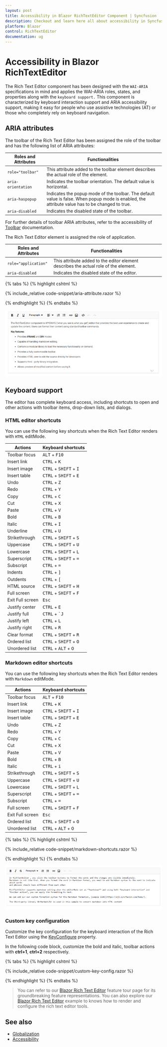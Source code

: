 ```yaml
---
layout: post
title: Accessibility in Blazor RichTextEditor Component | Syncfusion
description: Checkout and learn here all about accessibility in Syncfusion Blazor RichTextEditor component and more.
platform: Blazor
control: RichTextEditor
documentation: ug
---
```


# Accessibility in Blazor RichTextEditor

The Rich Text Editor component has been designed with the `WAI-ARIA` specifications in mind and applies the WAI-ARIA roles, states, and properties along with the `keyboard support.` This component is characterized by keyboard interaction support and ARIA accessibility support, making it easy for people who use assistive technologies (AT) or those who completely rely on keyboard navigation.

## ARIA attributes

The toolbar of the Rich Text Editor has been assigned the role of the toolbar and has the following list of ARIA attributes:

| **Roles and Attributes** | **Functionalities** |
| --- | --- |
| `role="toolbar"` | This attribute added to the toolbar element describes the actual role of the element. |
| `aria-orientation` | Indicates the toolbar orientation. The default value is horizontal. |
| `aria-haspopup` | Indicates the popup mode of the toolbar. The default value is false. When popup mode is enabled, the attribute value has to be changed to true. |
| `aria-disabled` | Indicates the disabled state of the toolbar. |

For further details of toolbar ARIA attributes, refer to the accessibility of [Toolbar](../toolbar/accessibility) documentation.

The Rich Text Editor element is assigned the role of application.

| **Roles and Attributes** | **Functionalities** |
| --- | --- |
| `role="application"` | This attribute added to the editor element describes the actual role of the element. |
| `aria-disabled` | Indicates the disabled state of the editor. |

{% tabs %}
{% highlight cshtml %}

{% include_relative code-snippet/aria-attribute.razor %}

{% endhighlight %}
{% endtabs %}

![Blazor RichTextEditor with accessibility](./images/blazor-richtexteditor-accessibility.png)

## Keyboard support

The editor has complete keyboard access, including shortcuts to open and other actions with toolbar items, drop-down lists, and dialogs. 

### HTML editor shortcuts

You can use the following key shortcuts when the Rich Text Editor renders with `HTML` editMode.

| Actions | Keyboard shortcuts |
|----------------|---------|
| Toolbar focus | <kbd>ALT</kbd> + <kbd>F10</kbd> |
| Insert link | <kbd>CTRL</kbd> + <kbd>K</kbd> |
| Insert image | <kbd>CTRL</kbd> + <kbd>SHIFT</kbd> + <kbd>I</kbd> |
| Insert table | <kbd>CTRL</kbd> + <kbd>SHIFT</kbd> + <kbd>E</kbd> |
| Undo | <kbd>CTRL</kbd> + <kbd>Z</kbd> |
| Redo | <kbd>CTRL</kbd> + <kbd>Y</kbd> |
| Copy | <kbd>CTRL</kbd> + <kbd>C</kbd> |
| Cut | <kbd>CTRL</kbd> + <kbd>X</kbd> |
| Paste| <kbd>CTRL</kbd> + <kbd>V</kbd> |
| Bold| <kbd>CTRL</kbd> + <kbd>B</kbd> |
| Italic| <kbd>CTRL</kbd> + <kbd>I</kbd> |
| Underline| <kbd>CTRL</kbd> + <kbd>U</kbd> |
| Strikethrough| <kbd>CTRL</kbd> + <kbd>SHIFT</kbd> + <kbd>S</kbd> |
| Uppercase| <kbd>CTRL</kbd> + <kbd>SHIFT</kbd> + <kbd>U</kbd> |
| Lowercase| <kbd>CTRL</kbd> + <kbd>SHIFT</kbd> + <kbd>L</kbd> |
| Superscript| <kbd>CTRL</kbd> + <kbd>SHIFT</kbd> + <kbd>=</kbd> |
| Subscript| <kbd>CTRL</kbd> + <kbd>=</kbd> |
| Indents| <kbd>CTRL</kbd> + <kbd>]</kbd> |
| Outdents| <kbd>CTRL</kbd> + <kbd>[</kbd> |
| HTML source | <kbd>CTRL</kbd> + <kbd>SHIFT</kbd> + <kbd>H</kbd> |
| Full screen| <kbd>CTRL</kbd> + <kbd>SHIFT</kbd> + <kbd>F</kbd> |
| Exit Full screen| <kbd>Esc</kbd> |
| Justify center| <kbd>CTRL</kbd> + <kbd>E</kbd> |
| Justify full | <kbd>CTRL</kbd> + <kbd>`J</kbd> |
| Justify left | <kbd>CTRL</kbd> + <kbd>L</kbd> |
| Justify right | <kbd>CTRL</kbd> + <kbd>R</kbd> |
| Clear format | <kbd>CTRL</kbd> + <kbd>SHIFT</kbd> + <kbd>R</kbd> |
| Ordered list | <kbd>CTRL</kbd> + <kbd>SHIFT</kbd> + <kbd>O</kbd> |
| Unordered list | <kbd>CTRL</kbd> + <kbd>ALT</kbd> + <kbd>O</kbd> |

### Markdown editor shortcuts

You can use the following key shortcuts when the Rich Text Editor renders with `Markdown` editMode.

| Actions | Keyboard shortcuts |
|----------------|---------|
| Toolbar focus| <kbd>ALT</kbd> + <kbd>F10</kbd> |
| Insert link| <kbd>CTRL</kbd> + <kbd>K</kbd> |
| Insert image| <kbd>CTRL</kbd> + <kbd>SHIFT</kbd> + <kbd>I</kbd> |
| Insert table| <kbd>CTRL</kbd> + <kbd>SHIFT</kbd> + <kbd>E</kbd> |
| Undo| <kbd>CTRL</kbd> + <kbd>Z</kbd> |
| Redo| <kbd>CTRL</kbd> + <kbd>Y</kbd> |
| Copy| <kbd>CTRL</kbd> + <kbd>C</kbd> |
| Cut| <kbd>CTRL</kbd> + <kbd>X</kbd> |
| Paste| <kbd>CTRL</kbd> + <kbd>V</kbd> |
| Bold| <kbd>CTRL</kbd> + <kbd>B</kbd> |
| Italic| <kbd>CTRL</kbd> + <kbd>i</kbd> |
| Strikethrough| <kbd>CTRL</kbd> + <kbd>SHIFT</kbd> + <kbd>S</kbd> |
| Uppercase| <kbd>CTRL</kbd> + <kbd>SHIFT</kbd> + <kbd>U</kbd> |
| Lowercase| <kbd>CTRL</kbd> + <kbd>SHIFT</kbd> + <kbd>L</kbd> |
| Superscript| <kbd>CTRL</kbd> + <kbd>SHIFT</kbd> + <kbd>=</kbd> |
| Subscript| <kbd>CTRL</kbd> + <kbd>=</kbd> |
| Full screen| <kbd>CTRL</kbd> + <kbd>SHIFT</kbd> + <kbd>F</kbd> |
| Exit Full screen| <kbd>Esc</kbd> |
| Ordered list| <kbd>CTRL</kbd> + <kbd>SHIFT</kbd> + <kbd>O</kbd> |
| Unordered list| <kbd>CTRL</kbd> + <kbd>ALT</kbd> + <kbd>O</kbd> |

{% tabs %}
{% highlight cshtml %}

{% include_relative code-snippet/markdown-shortcuts.razor %}

{% endhighlight %}
{% endtabs %}

![Blazor RichTextEditor with key configuration](./images/blazor-richtexteditor-key-configuration.png)

### Custom key configuration

Customize the key configuration for the keyboard interaction of the Rich Text Editor using the [KeyConfigure](https://help.syncfusion.com/cr/blazor/Syncfusion.Blazor.RichTextEditor.SfRichTextEditor.html#Syncfusion_Blazor_RichTextEditor_SfRichTextEditor_KeyConfigure) property.

In the following code block, customize the bold and italic, toolbar actions with **ctrl+1**, **ctrl+2** respectively.

{% tabs %}
{% highlight cshtml %}

{% include_relative code-snippet/custom-key-config.razor %}

{% endhighlight %}
{% endtabs %}

> You can refer to our [Blazor Rich Text Editor](https://www.syncfusion.com/blazor-components/blazor-wysiwyg-rich-text-editor) feature tour page for its groundbreaking feature representations. You can also explore our [Blazor Rich Text Editor](https://blazor.syncfusion.com/demos/rich-text-editor/overview?theme=bootstrap4) example to knows how to render and configure the rich text editor tools.

## See also

* [Globalization](./globalization/)
* [Accessibility](./accessibility/)